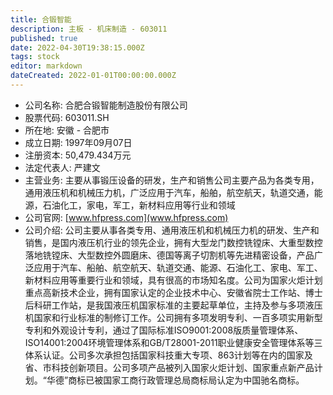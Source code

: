 ```yaml
---
title: 合锻智能
description: 主板 - 机床制造 - 603011
published: true
date: 2022-04-30T19:38:15.000Z
tags: stock
editor: markdown
dateCreated: 2022-01-01T00:00:00.000Z
---
```


- 公司名称: 合肥合锻智能制造股份有限公司
- 股票代码: 603011.SH
- 所在地: 安徽 - 合肥市
- 成立日期: 1997年09月07日
- 注册资本: 50,479.434万元
- 法定代表人: 严建文
- 主营业务: 主要从事锻压设备的研发，生产和销售公司主要产品为各类专用，通用液压机和机械压力机，广泛应用于汽车，船舶，航空航天，轨道交通，能源，石油化工，家电，军工，新材料应用等行业和领域
- 公司官网: [www.hfpress.com](www.hfpress.com)
- 公司介绍: 公司主要从事各类专用、通用液压机和机械压力机的研发、生产和销售，是国内液压机行业的领先企业，拥有大型龙门数控铣镗床、大重型数控落地铣镗床、大型数控外圆磨床、德国等离子切割机等先进精密设备，产品广泛应用于汽车、船舶、航空航天、轨道交通、能源、石油化工、家电、军工、新材料应用等重要行业和领域，具有很高的市场知名度。公司为国家火炬计划重点高新技术企业，拥有国家认定的企业技术中心、安徽省院士工作站、博士后科研工作站，是我国液压机国家标准的主要起草单位，主持及参与多项液压机国家和行业标准的制修订工作。公司拥有多项发明专利、一百多项实用新型专利和外观设计专利，通过了国际标准ISO9001:2008版质量管理体系、ISO14001:2004环境管理体系和GB/T28001-2011职业健康安全管理体系等三体系认证。公司多次承担包括国家科技重大专项、863计划等在内的国家及省、市科技创新项目。公司多项产品被列入国家火炬计划、国家重点新产品计划。“华德”商标已被国家工商行政管理总局商标局认定为中国驰名商标。



